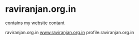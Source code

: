 # raviranjan.org.in
contains my website contant


raviranjan.org.in
www.raviranjan.org.in
profile.raviranjan.org.in
